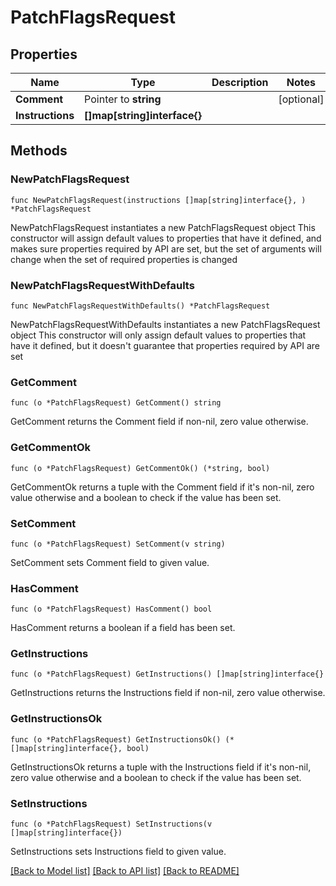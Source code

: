 # PatchFlagsRequest

## Properties

Name | Type | Description | Notes
------------ | ------------- | ------------- | -------------
**Comment** | Pointer to **string** |  | [optional] 
**Instructions** | **[]map[string]interface{}** |  | 

## Methods

### NewPatchFlagsRequest

`func NewPatchFlagsRequest(instructions []map[string]interface{}, ) *PatchFlagsRequest`

NewPatchFlagsRequest instantiates a new PatchFlagsRequest object
This constructor will assign default values to properties that have it defined,
and makes sure properties required by API are set, but the set of arguments
will change when the set of required properties is changed

### NewPatchFlagsRequestWithDefaults

`func NewPatchFlagsRequestWithDefaults() *PatchFlagsRequest`

NewPatchFlagsRequestWithDefaults instantiates a new PatchFlagsRequest object
This constructor will only assign default values to properties that have it defined,
but it doesn't guarantee that properties required by API are set

### GetComment

`func (o *PatchFlagsRequest) GetComment() string`

GetComment returns the Comment field if non-nil, zero value otherwise.

### GetCommentOk

`func (o *PatchFlagsRequest) GetCommentOk() (*string, bool)`

GetCommentOk returns a tuple with the Comment field if it's non-nil, zero value otherwise
and a boolean to check if the value has been set.

### SetComment

`func (o *PatchFlagsRequest) SetComment(v string)`

SetComment sets Comment field to given value.

### HasComment

`func (o *PatchFlagsRequest) HasComment() bool`

HasComment returns a boolean if a field has been set.

### GetInstructions

`func (o *PatchFlagsRequest) GetInstructions() []map[string]interface{}`

GetInstructions returns the Instructions field if non-nil, zero value otherwise.

### GetInstructionsOk

`func (o *PatchFlagsRequest) GetInstructionsOk() (*[]map[string]interface{}, bool)`

GetInstructionsOk returns a tuple with the Instructions field if it's non-nil, zero value otherwise
and a boolean to check if the value has been set.

### SetInstructions

`func (o *PatchFlagsRequest) SetInstructions(v []map[string]interface{})`

SetInstructions sets Instructions field to given value.



[[Back to Model list]](../README.md#documentation-for-models) [[Back to API list]](../README.md#documentation-for-api-endpoints) [[Back to README]](../README.md)



